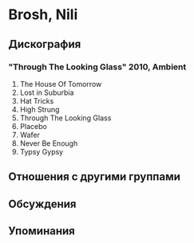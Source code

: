 # Brosh, Nili



## Дискография

### "Through The Looking Glass" 2010, Ambient

01. The House Of Tomorrow
02. Lost in Suburbia
03. Hat Tricks
04. High Strung
05. Through The Looking Glass
06. Placebo
07. Wafer
08. Never Be Enough
09. Typsy Gypsy


## Отношения с другими группами


## Обсуждения


## Упоминания

